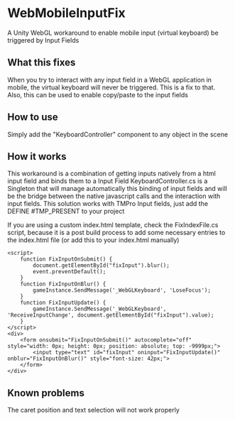 # WebMobileInputFix
A Unity WebGL workaround to enable mobile input (virtual keyboard) be triggered by Input Fields

## What this fixes
When you try to interact with any input field in a WebGL application in mobile, the virtual keyboard will never be triggered. This is a fix to that. Also, this can be used to enable copy/paste to the input fields

## How to use
Simply add the "KeyboardController" component to any object in the scene

## How it works
This workaround is a combination of getting inputs natively from a html input field and binds them to a Input Field
KeyboardController.cs is a Singleton that will manage automatically this binding of input fields and will be the bridge between the native javascript calls and the interaction with input fields.
This solution works with TMPro Input fields, just add the DEFINE #TMP_PRESENT to your project

If you are using a custom index.html template, check the FixIndexFile.cs script, because it is a post build process to add some necessary entries to the index.html file
(or add this to your index.html manually)

```
<script>
	function FixInputOnSubmit() {
		document.getElementById("fixInput").blur();
		event.preventDefault();
	}
	function FixInputOnBlur() {
		gameInstance.SendMessage('_WebGLKeyboard', 'LoseFocus');
	}
	function FixInputUpdate() {
		gameInstance.SendMessage('_WebGLKeyboard', 'ReceiveInputChange', document.getElementById("fixInput").value);
	}
</script>
<div>
	<form onsubmit="FixInputOnSubmit()" autocomplete="off" style="width: 0px; height: 0px; position: absolute; top: -9999px;">
		<input type="text" id="fixInput" oninput="FixInputUpdate()" onblur="FixInputOnBlur()" style="font-size: 42px;">
	</form>
</div>
```

## Known problems
The caret position and text selection will not work properly

